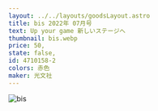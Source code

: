 ```yaml
---
layout: ../../layouts/goodsLayout.astro
title: bis 2022年 07月号
text: Up your game 新しいステージへ
thumbnail: bis.webp
price: 50,
state: false,
id: 4710158-2
colors: 赤色
maker: 光文社
---
```


![bis](/images/bis.webp)
